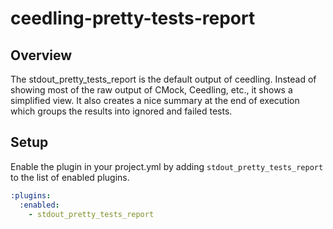 # ceedling-pretty-tests-report

## Overview

The stdout_pretty_tests_report is the default output of ceedling. Instead of
showing most of the raw output of CMock, Ceedling, etc., it shows a simplified
view. It also creates a nice summary at the end of execution which groups the
results into ignored and failed tests.

## Setup

Enable the plugin in your project.yml by adding `stdout_pretty_tests_report`
to the list of enabled plugins.

```YAML
:plugins:
  :enabled:
    - stdout_pretty_tests_report
```
